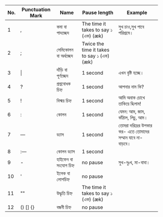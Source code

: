 | No. | Punctuation Mark | Name                  | Pause length                               | Example                   |
|-----|------------------|-----------------------|--------------------------------------------|----------------------------|
| 1   | ,                | কমা বা পাদচ্ছেদ           | The time it takes to say ১ (এক) (æk)        | সুখ চাও,সুখ পাবে পরিশ্রমে।           |
| 2   | ;                | সেমিকোলন বা অর্ধচ্ছেদ      |  Twice the time it takes to say ১ (এক) (æk) |                               |
| 3   | \|               | দাঁড়ি বা পূর্ণচ্ছেদ           |  1 second                                   | এখন বৃষ্টি হচ্ছে।                   |
| 4   | ?                | প্রশ্নবোধক চিহ্ন             | 1 second                                    | আপনার নাম কি?                 |
| 5   | !                | বিস্ময় চিহ্ন               | 1 second                                    | আমি অবাক চোখে তাকিয়ে ছিলাম!      |
| 6   | :                | কোলন                  | 1 second                                    | যেমন: আম, জাম, কাঁঠাল, লিচু, আম। |
| 7   | —                | ড্যাস                   | 1 second                                    |  তোমরা দরিদ্রের উপকার কর- এতে তোমাদের সম্মান যাবে না- বাড়বে। |
| 8   | :—               | কোলন ড্যাস              | 1 second                                    |                               |
| 9   | -                | হাইফেন বা সংযোগ চিহ্ন      | no pause                                    |  সুখ-দুঃখ, মা-বাবা।  |
| 10  | '                | ইলেক বা লোপচিহ্ন          | no pause                                    |                              |
| 11  | ""               | উদ্ধৃতি চিহ্ন               | The time it takes to say ১ (এক) (æk)        |                              |
| 12  | () [] {}         | বন্ধনী চিহ্ন               | no pause                                    |                              |
